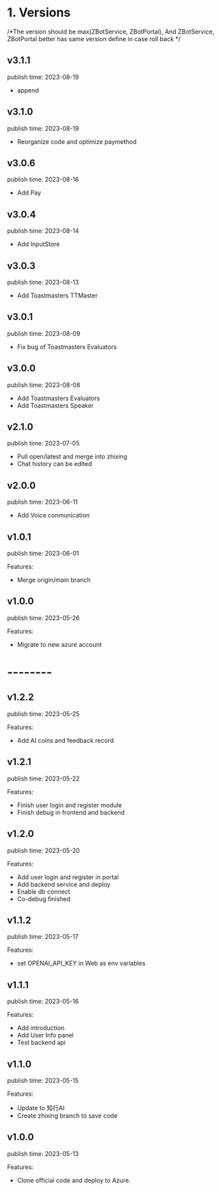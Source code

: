 # 1. Versions
/*The version should be max(ZBotService, ZBotPortal),
And ZBotService, ZBotPortal better has same version define in case roll back
*/

## v3.1.1
publish time: 2023-08-19
 - append

## v3.1.0
publish time: 2023-08-19
 - Reorganize code and optimize paymethod

## v3.0.6
publish time: 2023-08-16
 - Add Pay

## v3.0.4
publish time: 2023-08-14
 - Add InputStore

## v3.0.3
publish time: 2023-08-13
 - Add Toastmasters TTMaster

## v3.0.1
publish time: 2023-08-09
 - Fix bug of Toastmasters Evaluators

## v3.0.0
publish time: 2023-08-08
 - Add Toastmasters Evaluators
 - Add Toastmasters Speaker

## v2.1.0
publish time: 2023-07-05
 - Pull open/latest and merge into zhixing
 - Chat history can be edited

## v2.0.0
publish time: 2023-06-11
 - Add Voice conmunication

## v1.0.1
publish time: 2023-06-01

Features: 
 - Merge origin/main branch


## v1.0.0
publish time: 2023-05-26

Features: 
 - Migrate to new azure account

# --------

## v1.2.2
publish time: 2023-05-25

Features: 
 - Add AI coins and feedback record

## v1.2.1
publish time: 2023-05-22

Features: 
 - Finish user login and register module
 - Finish debug in frontend and backend

## v1.2.0
publish time: 2023-05-20

Features: 
 - Add user login and register in portal
 - Add backend service and deploy
 - Enable db connect
 - Co-debug finished


## v1.1.2
publish time: 2023-05-17

Features: 
 - set OPENAI_API_KEY in Web as env variables

## v1.1.1
publish time: 2023-05-16

Features: 
 - Add introduction
 - Add User Info panel
 - Test backend api


## v1.1.0
publish time: 2023-05-15

Features: 
 - Update to 知行AI
 - Create zhixing branch to save code


## v1.0.0
publish time: 2023-05-13

Features: 
 - Clone official code and deploy to Azure.

